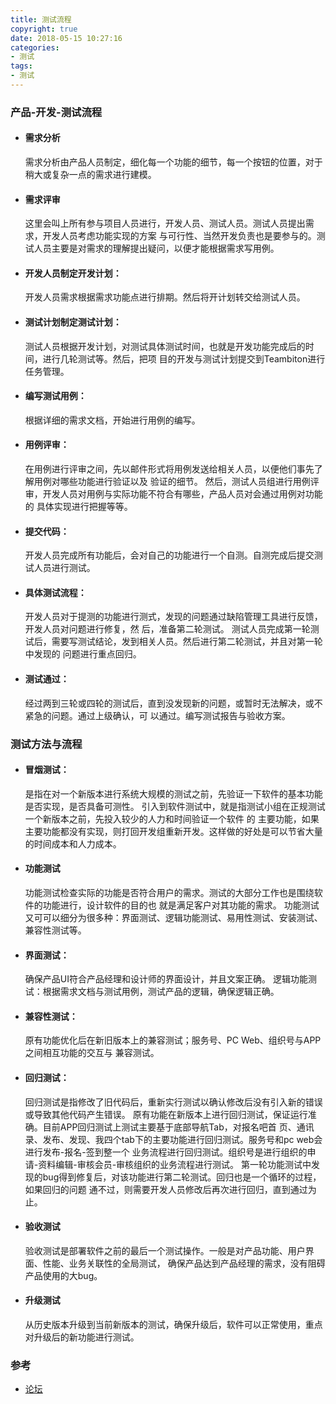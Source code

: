 ```yaml
---
title: 测试流程
copyright: true
date: 2018-05-15 10:27:16
categories:
- 测试
tags:
- 测试
---
```


### 产品-开发-测试流程   

- #### 需求分析

   需求分析由产品人员制定，细化每一个功能的细节，每一个按钮的位置，对于稍大或复杂一点的需求进行建模。  
<!--more-->
- #### 需求评审

  这里会叫上所有参与项目人员进行，开发人员、测试人员。测试人员提出需求，开发人员考虑功能实现的方案 与可行性、当然开发负责也是要参与的。测试人员主要是对需求的理解提出疑问，以便才能根据需求写用例。

- #### 开发人员制定开发计划：

  开发人员需求根据需求功能点进行排期。然后将开计划转交给测试人员。  

- #### 测试计划制定测试计划： 

   测试人员根据开发计划，对测试具体测试时间，也就是开发功能完成后的时间，进行几轮测试等。然后，把项 目的开发与测试计划提交到Teambiton进行任务管理。

- #### 编写测试用例：  

  根据详细的需求文档，开始进行用例的编写。  

- #### 用例评审：  

  在用例进行评审之间，先以邮件形式将用例发送给相关人员，以便他们事先了解用例对哪些功能进行验证以及 验证的细节。  然后，测试人员组进行用例评审，开发人员对用例与实际功能不符合有哪些，产品人员对会通过用例对功能的 具体实现进行把握等等。  

- #### 提交代码：  

  开发人员完成所有功能后，会对自己的功能进行一个自测。自测完成后提交测试人员进行测试。  

- #### 具体测试流程： 

   开发人员对于提测的功能进行测式，发现的问题通过缺陷管理工具进行反馈，开发人员对问题进行修复，然 后，准备第二轮测试。  测试人员完成第一轮测试后，需要写测试结论，发到相关人员。然后进行第二轮测试，并且对第一轮中发现的 问题进行重点回归。  

- #### 测试通过：  

  经过两到三轮或四轮的测试后，直到没发现新的问题，或暂时无法解决，或不紧急的问题。通过上级确认，可 以通过。编写测试报告与验收方案。  

### 测试方法与流程

- #### 冒烟测试：

  是指在对一个新版本进行系统大规模的测试之前，先验证一下软件的基本功能是否实现，是否具备可测性。  引入到软件测试中，就是指测试小组在正规测试一个新版本之前，先投入较少的人力和时间验证一个软件 的 主要功能，如果主要功能都没有实现，则打回开发组重新开发。这样做的好处是可以节省大量的时间成本和人力成本。  

- #### 功能测试  

  功能测试检查实际的功能是否符合用户的需求。测试的大部分工作也是围绕软件的功能进行，设计软件的目的也 就是满足客户对其功能的需求。  功能测试又可可以细分为很多种：界面测试、逻辑功能测试、易用性测试、安装测试、兼容性测试等。  

- #### 界面测试：

  确保产品UI符合产品经理和设计师的界面设计，并且文案正确。  逻辑功能测试：根据需求文档与测试用例，测试产品的逻辑，确保逻辑正确。  

- #### 兼容性测试：

  原有功能优化后在新旧版本上的兼容测试；服务号、PC Web、组织号与APP之间相互功能的交互与 兼容测试。  

- #### 回归测试：  

  回归测试是指修改了旧代码后，重新实行测试以确认修改后没有引入新的错误或导致其他代码产生错误。  原有功能在新版本上进行回归测试，保证运行准确。目前APP回归测试上测试主要基于底部导航Tab，对报名吧首 页、通讯录、发布、发现、我四个tab下的主要功能进行回归测试。服务号和pc web会进行发布-报名-签到整一个 业务流程进行回归测试。组织号是进行组织的申请-资料编辑-审核会员-审核组织的业务流程进行测试。   第一轮功能测试中发现的bug得到修复后，对该功能进行第二轮测试。回归也是一个循环的过程，如果回归的问题 通不过，则需要开发人员修改后再次进行回归，直到通过为止。  

- #### 验收测试

  验收测试是部署软件之前的最后一个测试操作。一般是对产品功能、用户界面、性能、业务关联性的全局测试， 确保产品达到产品经理的需求，没有阻碍产品使用的大bug。  

- #### 升级测试  

  从历史版本升级到当前新版本的测试，确保升级后，软件可以正常使用，重点对升级后的新功能进行测试。 

### 参考
- [论坛](http://bbs.51testing.com/thread-1173775-1-1.html)
